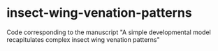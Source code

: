 # insect-wing-venation-patterns
Code corresponding to the manuscript "A simple developmental model recapitulates complex insect wing venation patterns"
